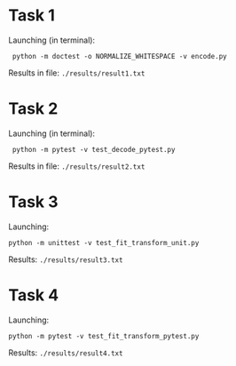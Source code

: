 # Task 1
Launching (in terminal):

     python -m doctest -o NORMALIZE_WHITESPACE -v encode.py

Results in file: `./results/result1.txt`

# Task 2
Launching (in terminal):

     python -m pytest -v test_decode_pytest.py

Results in file: `./results/result2.txt`

# Task 3
Launching:

    python -m unittest -v test_fit_transform_unit.py

Results: `./results/result3.txt`

# Task 4
Launching:

    python -m pytest -v test_fit_transform_pytest.py

Results: `./results/result4.txt`